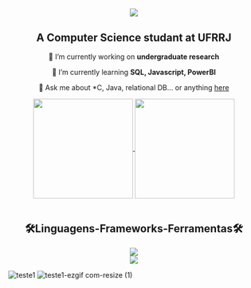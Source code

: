 <h1 align = "center">
  <img src="https://readme-typing-svg.herokuapp.com/?font=IntelOneMono&size=35&center=true&vCenter=true&width=500&height=70&duration=4000&lines=Hi+There!;+I'm+Bruna+Luísa!;" />
</h1>

<div align = "center">

<h2 align = "center"> A Computer Science studant at UFRRJ</h2>
<div>
  
   🔭 I’m currently working on **undergraduate research**
 
 🌱 I’m currently learning **SQL, Javascript, PowerBI**

💬 Ask me about *C, Java, relational DB... or anything [here](https://github.com/BrunaLuisaCRS/BrunaLuisaCRS/issues)

  
  
</div>
  
<a href="https://github.com/BrunaLuisaCRS/github-readme-stats">
  <img height=200 align="center" src="https://github-readme-stats.vercel.app/api?username=BrunaLuisaCRS&show_icons=true&theme=tokyonight" />
</a>
<a href="https://github.com/BrunaLuisaCRS/convoychat">
  <img height=200 align="center" src="https://github-readme-stats.vercel.app/api/top-langs?username=BrunaLuisaCRS&layout=compact&langs_count=8&card_width=120&theme=tokyonight" />
</a>
</div>


<div align = "center" style="display: inline_block"><br>

<h2>🛠Linguagens-Frameworks-Ferramentas🛠</h2>
  
  <img src="https://skillicons.dev/icons?i=python,c,lua,java,html,css" /><br>
  <img src="https://skillicons.dev/icons?i=git,github,vscode" /><br>
   
 </div>


![teste1](https://github.com/BrunaLuisaCRS/BrunaLuisaCRS/assets/169390062/89e0ccdd-2c94-407e-bbba-39f2640e09bc)
![teste1-ezgif com-resize (1)](https://github.com/BrunaLuisaCRS/BrunaLuisaCRS/assets/169390062/02939661-5689-44e6-a756-8eb672c75e9a)
